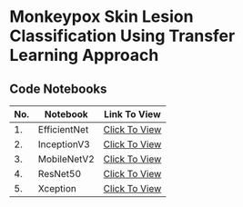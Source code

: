 # Monkeypox Skin Lesion Classification Using Transfer Learning Approach

## Code Notebooks

|No.|Notebook|Link To View|
|---|--------|------------|
|1.|EfficientNet|<a href="https://github.com/aryashah2k/Monkeypox-Skin-Lesion-Classification-Using-Transfer-Learning-Approach/blob/main/Notebooks/mpox-efficientnet.ipynb">Click To View</a>|
|2.|InceptionV3|<a href="https://github.com/aryashah2k/Monkeypox-Skin-Lesion-Classification-Using-Transfer-Learning-Approach/blob/main/Notebooks/mpox-inceptionv3.ipynb">Click To View</a>|
|3.|MobileNetV2|<a href="https://github.com/aryashah2k/Monkeypox-Skin-Lesion-Classification-Using-Transfer-Learning-Approach/blob/main/Notebooks/mpox-mobilenetv2.ipynb">Click To View</a>|
|4.|ResNet50|<a href="https://github.com/aryashah2k/Monkeypox-Skin-Lesion-Classification-Using-Transfer-Learning-Approach/blob/main/Notebooks/mpox-resnet50.ipynb">Click To View</a>|
|5.|Xception|<a href="https://github.com/aryashah2k/Monkeypox-Skin-Lesion-Classification-Using-Transfer-Learning-Approach/blob/main/Notebooks/mpox-xception.ipynb">Click To View</a>|
